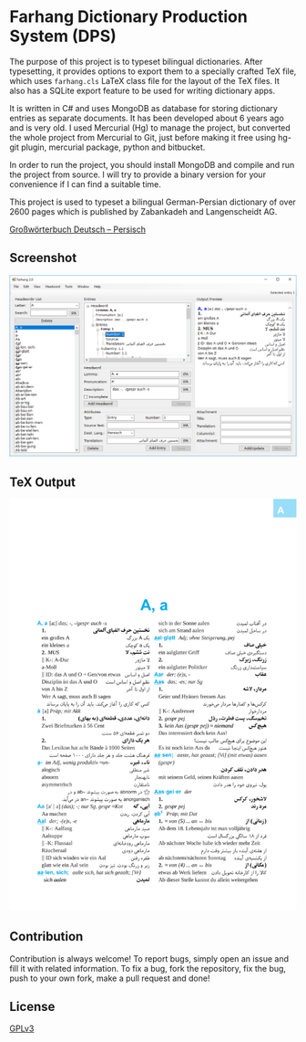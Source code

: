 # Farhang Dictionary Production System (DPS)

The purpose of this project is to typeset bilingual dictionaries. After typesetting, it provides options to export them to a specially crafted TeX file, which uses `farhang.cls` LaTeX class file for the layout of the TeX files. It also has a SQLite export feature to be used for writing dictionary apps.

It is written in C# and uses MongoDB as database for storing dictionary entries as separate documents. It has been developed about 6 years ago and is very old. I used Mercurial (Hg) to manage the project, but converted the whole project from Mercurial to Git, just before making it free using hg-git plugin, mercurial package, python and bitbucket.

In order to run the project, you should install MongoDB and compile and run the project from source. I will try to provide a binary version for your convenience if I can find a suitable time.

This project is used to typeset a bilingual German-Persian dictionary of over 2600 pages which is published by Zabankadeh and Langenscheidt AG.

[Großwörterbuch Deutsch – Persisch](https://www.langenscheidt.com/deutsch-daf/schule-studium-woerterbuch/langenscheidt-grosswoerterbuch-deutsch-als-fremdsprache-hardcover)

## Screenshot
![Farhang 2 Screenshot](/assets/farhang.png)

## TeX Output
![TeX Output](/assets/tex-output.png)

## Contribution
Contribution is always welcome! To report bugs, simply open an issue and fill it with related information. To fix a bug, fork the repository, fix the bug, push to your own fork, make a pull request and done!

## License
[GPLv3](https://github.com/mostafa/farhang2/blob/master/LICENSE)
